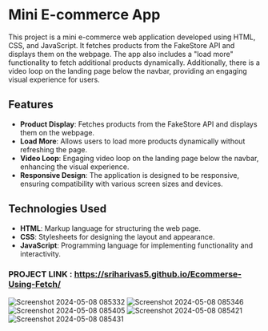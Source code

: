 # Mini E-commerce App

This project is a mini e-commerce web application developed using HTML, CSS, and JavaScript. It fetches products from the FakeStore API and displays them on the webpage. The app also includes a "load more" functionality to fetch additional products dynamically. Additionally, there is a video loop on the landing page below the navbar, providing an engaging visual experience for users.

## Features

- **Product Display**: Fetches products from the FakeStore API and displays them on the webpage.
- **Load More**: Allows users to load more products dynamically without refreshing the page.
- **Video Loop**: Engaging video loop on the landing page below the navbar, enhancing the visual experience.
- **Responsive Design**: The application is designed to be responsive, ensuring compatibility with various screen sizes and devices.

## Technologies Used

- **HTML**: Markup language for structuring the web page.
- **CSS**: Stylesheets for designing the layout and appearance.
- **JavaScript**: Programming language for implementing functionality and interactivity.

### PROJECT LINK  : https://sriharivas5.github.io/Ecommerse-Using-Fetch/

![Screenshot 2024-05-08 085332](https://github.com/Sriharivas5/Ecommerse-Using-Fetch/assets/155137670/0e865ee1-98aa-453b-b26a-f975e68a8fb0)
![Screenshot 2024-05-08 085346](https://github.com/Sriharivas5/Ecommerse-Using-Fetch/assets/155137670/3a423145-67c7-45ce-a8bb-b122f5c46717)
![Screenshot 2024-05-08 085405](https://github.com/Sriharivas5/Ecommerse-Using-Fetch/assets/155137670/cf88422a-ee68-4527-8c26-708ab538de19)
![Screenshot 2024-05-08 085421](https://github.com/Sriharivas5/Ecommerse-Using-Fetch/assets/155137670/a902e6e9-35da-4a9a-9d10-3db45335cc06)
![Screenshot 2024-05-08 085431](https://github.com/Sriharivas5/Ecommerse-Using-Fetch/assets/155137670/c36f99f2-59d4-43d5-95cf-dfcc6366d22f)
